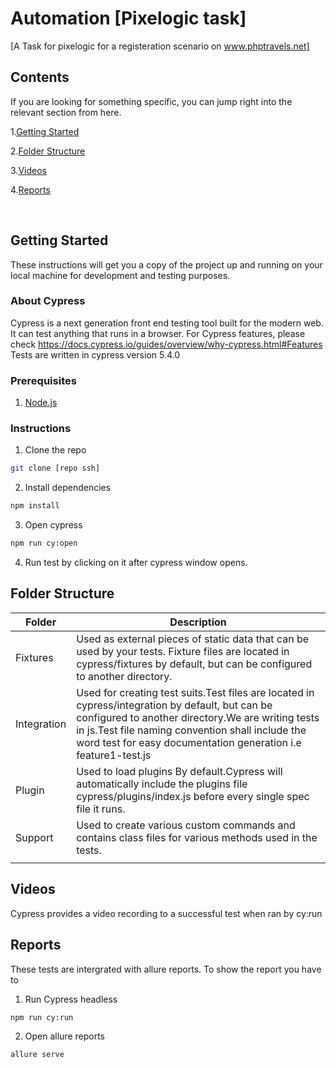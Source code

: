 # Automation [Pixelogic task]

[A Task for pixelogic for a registeration scenario on www.phptravels.net]
​

## Contents

If you are looking for something specific, you can jump right into the relevant section from here.

​1.[Getting Started](#getting-started)

2.[Folder Structure](#folder-structure)

3.[Videos](#style_guides)​

4.[Reports](#style_guides)​

​
## Getting Started

These instructions will get you a copy of the project up and running on your local machine for development and testing purposes.
​

### About Cypress

Cypress is a next generation front end testing tool built for the modern web. It can test anything that runs in a browser.
For Cypress features, please check https://docs.cypress.io/guides/overview/why-cypress.html#Features
Tests are written in cypress version 5.4.0
​

### Prerequisites

1. [Node.js](https://nodejs.org/en/)

### Instructions

1.  Clone the repo

```sh
git clone [repo ssh]
```

2.  Install dependencies

```sh
npm install
```

3.  Open cypress

```sh
npm run cy:open
```

4.  Run test by clicking on it after cypress window opens.


## Folder Structure

| Folder      | Description                                                                                                                                                                                                                                                                 |
| ----------- | --------------------------------------------------------------------------------------------------------------------------------------------------------------------------------------------------------------------------------------------------------------------------- |
| Fixtures    | Used as external pieces of static data that can be used by your tests. Fixture files are located in cypress/fixtures by default, but can be configured to another directory.                                                                                                |
| Integration | Used for creating test suits.Test files are located in cypress/integration by default, but can be configured to another directory.We are writing tests in js.Test file naming convention shall include the word test for easy documentation generation i.e feature1-test.js |
| Plugin      | Used to load plugins By default.Cypress will automatically include the plugins file cypress/plugins/index.js before every single spec file it runs.                                                                                                                         |
| Support     | Used to create various custom commands and contains class files for various methods used in the tests.
                                                                                                                                               |

## Videos

Cypress provides a video recording to a successful test when ran by cy:run
​

## Reports

These tests are intergrated with allure reports. To show the report you have to

1.  Run Cypress headless

```sh
npm run cy:run
```

2.  Open allure reports

```sh
allure serve
```
